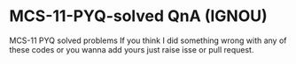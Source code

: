 # MCS-11-PYQ-solved QnA (IGNOU)
MCS-11 PYQ solved problems
If you think I did something wrong with any of these codes or you wanna add yours just raise isse or pull request.
